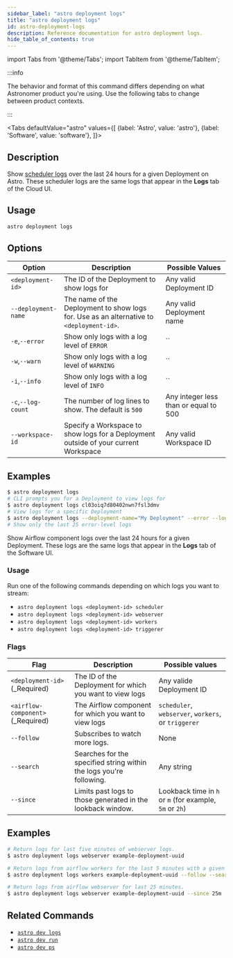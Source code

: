 ```yaml
---
sidebar_label: "astro deployment logs"
title: "astro deployment logs"
id: astro-deployment-logs
description: Reference documentation for astro deployment logs.
hide_table_of_contents: true
---
```


import Tabs from '@theme/Tabs';
import TabItem from '@theme/TabItem';

:::info  

The behavior and format of this command differs depending on what Astronomer product you're using. Use the following tabs to change between product contexts. 

:::

<Tabs
    defaultValue="astro"
    values={[
        {label: 'Astro', value: 'astro'},
        {label: 'Software', value: 'software'},
    ]}>
<TabItem value="astro">


## Description

Show [scheduler logs](scheduler-logs.md) over the last 24 hours for a given Deployment on Astro. These scheduler logs are the same logs that appear in the **Logs** tab of the Cloud UI.

## Usage

```sh
astro deployment logs
```

## Options

| Option              | Description                                                                              | Possible Values                       |
| ------------------- | ---------------------------------------------------------------------------------------- | ------------------------------------- |
| `<deployment-id>`   | The ID of the Deployment to show logs for                                                | Any valid Deployment ID               |
| `--deployment-name` | The name of the Deployment to show logs for. Use as an alternative to `<deployment-id>`. | Any valid Deployment name             |
| `-e`,`--error`      | Show only logs with a log level of `ERROR`                                               | ``                                    |
| `-w`,`--warn`       | Show only logs with a log level of `WARNING`                                             | ``                                    |
| `-i`,`--info`       | Show only logs with a log level of `INFO`                                                | ``                                    |
| `-c`,`--log-count`  | The number of log lines to show. The default is `500`                                    | Any integer less than or equal to 500 |
| `--workspace-id`    | Specify a Workspace to show logs for a Deployment outside of your current Workspace      | Any valid Workspace ID                |

## Examples

```sh
$ astro deployment logs
# CLI prompts you for a Deployment to view logs for
$ astro deployment logs cl03oiq7d80402nwn7fsl3dmv
# View logs for a specific Deployment
$ astro deployment logs --deployment-name="My Deployment" --error --log-count=25
# Show only the last 25 error-level logs
```

</TabItem>

<TabItem value="software">


Show Airflow component logs over the last 24 hours for a given Deployment. These logs are the same logs that appear in the **Logs** tab of the Software UI.

### Usage

Run one of the following commands depending on which logs you want to stream:

- `astro deployment logs <deployment-id> scheduler`
- `astro deployment logs <deployment-id> webserver`
- `astro deployment logs <deployment-id> workers`
- `astro deployment logs <deployment-id> triggerer`

### Flags

| Flag                              | Description                                                         | Possible values                                         |
| --------------------------------- | ------------------------------------------------------------------- | ------------------------------------------------------- |
| `<deployment-id>` (_Required)     | The ID of the Deployment for which you want to view logs            | Any valide Deployment ID                                |
| `<airflow-component>` (_Required) | The Airflow component for which you want to view logs               | `scheduler`, `webserver`, `workers`, or `triggerer`     |
| `--follow`                        | Subscribes to watch more logs.                                      | None                                                    |
| `--search`                        | Searches for the specified string within the logs you're following. | Any string                                              |
| `--since`                         | Limits past logs to those generated in the lookback window.         | Lookback time in `h` or `m` (for example, `5m` or `2h`) |


## Examples

```sh
# Return logs for last five minutes of webserver logs.
$ astro deployment logs webserver example-deployment-uuid

# Return logs from airflow workers for the last 5 minutes with a given search term, and subscribe to view more as they are generated.
$ astro deployment logs workers example-deployment-uuid --follow --search "some search terms"

# Return logs from airflow webserver for last 25 minutes.
$ astro deployment logs webserver example-deployment-uuid --since 25m
```


</TabItem>

<Tabs>

## Related Commands

- [`astro dev logs`](cli/astro-dev-logs.md)
- [`astro dev run`](cli/astro-dev-run.md)
- [`astro dev ps`](cli/astro-dev-ps.md)
